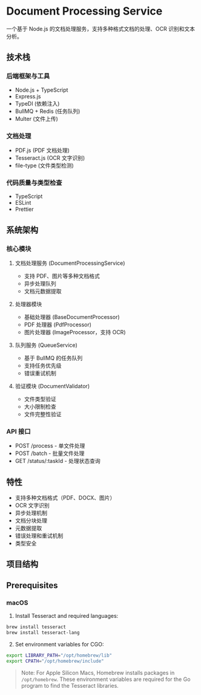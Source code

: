 # Document Processing Service

一个基于 Node.js 的文档处理服务，支持多种格式文档的处理、OCR 识别和文本分析。

## 技术栈

### 后端框架与工具
- Node.js + TypeScript
- Express.js
- TypeDI (依赖注入)
- BullMQ + Redis (任务队列)
- Multer (文件上传)

### 文档处理
- PDF.js (PDF 文档处理)
- Tesseract.js (OCR 文字识别)
- file-type (文件类型检测)

### 代码质量与类型检查
- TypeScript
- ESLint
- Prettier

## 系统架构

### 核心模块
1. 文档处理服务 (DocumentProcessingService)
   - 支持 PDF、图片等多种文档格式
   - 异步处理队列
   - 文档元数据提取

2. 处理器模块
   - 基础处理器 (BaseDocumentProcessor)
   - PDF 处理器 (PdfProcessor)
   - 图片处理器 (ImageProcessor，支持 OCR)

3. 队列服务 (QueueService)
   - 基于 BullMQ 的任务队列
   - 支持任务优先级
   - 错误重试机制

4. 验证模块 (DocumentValidator)
   - 文件类型验证
   - 大小限制检查
   - 文件完整性验证

### API 接口
- POST /process - 单文件处理
- POST /batch - 批量文件处理
- GET /status/:taskId - 处理状态查询

## 特性
- 支持多种文档格式（PDF、DOCX、图片）
- OCR 文字识别
- 异步处理机制
- 文档分块处理
- 元数据提取
- 错误处理和重试机制
- 类型安全

## 项目结构


## Prerequisites

### macOS

1. Install Tesseract and required languages:

```bash
brew install tesseract
brew install tesseract-lang
```

2. Set environment variables for CGO:

```bash
export LIBRARY_PATH="/opt/homebrew/lib"
export CPATH="/opt/homebrew/include"
```

> Note: For Apple Silicon Macs, Homebrew installs packages in `/opt/homebrew`. These environment variables are required for the Go program to find the Tesseract libraries.
